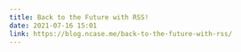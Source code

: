 ```yaml
---
title: Back to the Future with RSS!
date: 2021-07-16 15:01
link: https://blog.ncase.me/back-to-the-future-with-rss/
---
```

